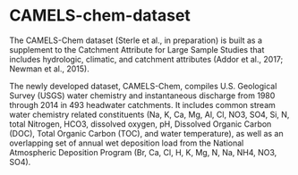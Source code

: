 # CAMELS-chem-dataset
The CAMELS-Chem dataset (Sterle et al., in preparation) is built as a supplement to the Catchment Attribute for Large Sample Studies that includes hydrologic, climatic, and catchment attributes (Addor et al., 2017; Newman et al., 2015). 

The newly developed dataset, CAMELS-Chem, compiles U.S. Geological Survey (USGS) water chemistry and instantaneous discharge from 1980 through 2014 in 493 headwater catchments. It includes common stream water chemistry related constituents (Na, K, Ca, Mg, Al, Cl, NO3, SO4, Si, N, total Nitrogen, HCO3, dissolved oxygen, pH, Dissolved Organic Carbon (DOC), Total Organic Carbon (TOC), and water temperature), as well as an overlapping set of annual wet deposition load from the National Atmospheric Deposition Program (Br, Ca, Cl, H, K, Mg, N, Na, NH4, NO3, SO4). 
